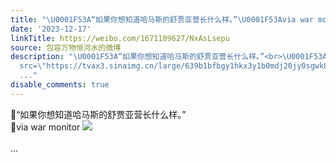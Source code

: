 ```yaml
---
title: "\U0001F53A“如果你想知道哈马斯的舒贾亚营长什么样。”\U0001F53Avia war monitor [图片]"
date: '2023-12-17'
linkTitle: https://weibo.com/1671109627/NxAsLsepu
source: 包容万物恒河水的微博
description: "\U0001F53A“如果你想知道哈马斯的舒贾亚营长什么样。”<br>\U0001F53Avia war monitor <img style=\"\"
  src=\"https://tvax3.sinaimg.cn/large/639b1bfbgy1hkx3y1b0mdj20jy0sgwk8.jpg\" referrerpolicy=\"no-referrer\"><br><br>
  ..."
disable_comments: true
---
```

🔺“如果你想知道哈马斯的舒贾亚营长什么样。”<br>🔺via war monitor <img style="" src="https://tvax3.sinaimg.cn/large/639b1bfbgy1hkx3y1b0mdj20jy0sgwk8.jpg" referrerpolicy="no-referrer"><br><br> ...